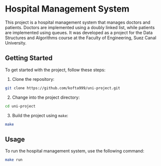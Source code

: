 # Hospital Management System

This project is a hospital management system that manages doctors and patients. Doctors are implemented using a doubly linked list, while patients are implemented using queues. It was developed as a project for the Data Structures and Algorithms course at the Faculty of Engineering, Suez Canal University.

## Getting Started

To get started with the project, follow these steps:

1. Clone the repository:

```bash
git clone https://github.com/kofta999/uni-project.git
```

2. Change into the project directory:

```bash
cd uni-project
```

3. Build the project using `make`:

```bash
make
```

## Usage

To run the hospital management system, use the following command:

```bash
make run
```

